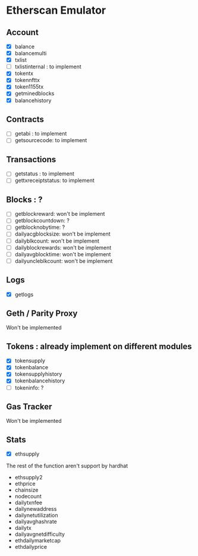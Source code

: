 # Etherscan Emulator

## Account

- [x] balance
- [x] balancemulti
- [x] txlist
- [ ] txlistinternal : to implement
- [x] tokentx
- [x] tokennfttx
- [x] token1155tx
- [x] getminedblocks
- [x] balancehistory

## Contracts

- [ ] getabi : to implement
- [ ] getsourcecode: to implement

## Transactions

- [ ] getstatus : to implement
- [ ] gettxreceiptstatus: to implement

## Blocks : ?

- [ ] getblockreward: won't be implement
- [ ] getblockcountdown: ?
- [ ] getblocknobytime: ?
- [ ] dailyacgblocksize: won't be implement
- [ ] dailyblkcount: won't be implement
- [ ] dailyblockrewards: won't be implement
- [ ] dailyavgblocktime: won't be implement
- [ ] dailyuncleblkcount: won't be implement

## Logs

- [x] getlogs

## Geth / Parity Proxy

Won't be implemented

## Tokens : already implement on different modules

- [x] tokensupply
- [x] tokenbalance
- [x] tokensupplyhistory
- [x] tokenbalancehistory
- [ ] tokeninfo: ?

## Gas Tracker

Won't be implemented

## Stats

- [x] ethsupply

The rest of the function aren't support by hardhat

- ethsupply2
- ethprice
- chainsize
- nodecount
- dailytxnfee
- dailynewaddress
- dailynetutilization
- dailyavghashrate
- dailytx
- dailyavgnetdifficulty
- ethdailymarketcap
- ethdailyprice

